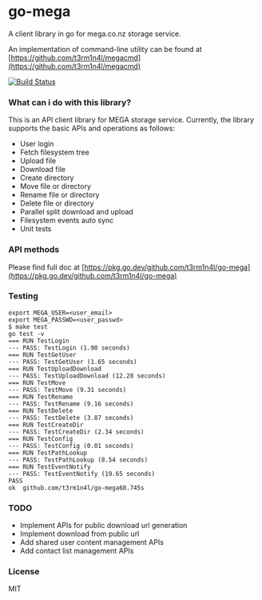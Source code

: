 go-mega
=======

A client library in go for mega.co.nz storage service.

An implementation of command-line utility can be found at [https://github.com/t3rm1n4l/megacmd](https://github.com/t3rm1n4l/megacmd)

[![Build Status](https://secure.travis-ci.org/t3rm1n4l/go-mega.png?branch=master)](http://travis-ci.org/t3rm1n4l/go-mega)

### What can i do with this library?
This is an API client library for MEGA storage service. Currently, the library supports the basic APIs and operations as follows:
  - User login
  - Fetch filesystem tree
  - Upload file
  - Download file
  - Create directory
  - Move file or directory
  - Rename file or directory
  - Delete file or directory
  - Parallel split download and upload
  - Filesystem events auto sync
  - Unit tests

### API methods

Please find full doc at [https://pkg.go.dev/github.com/t3rm1n4l/go-mega](https://pkg.go.dev/github.com/t3rm1n4l/go-mega)

### Testing

    export MEGA_USER=<user_email>
    export MEGA_PASSWD=<user_passwd>
    $ make test
    go test -v
    === RUN TestLogin
    --- PASS: TestLogin (1.90 seconds)
    === RUN TestGetUser
    --- PASS: TestGetUser (1.65 seconds)
    === RUN TestUploadDownload
    --- PASS: TestUploadDownload (12.28 seconds)
    === RUN TestMove
    --- PASS: TestMove (9.31 seconds)
    === RUN TestRename
    --- PASS: TestRename (9.16 seconds)
    === RUN TestDelete
    --- PASS: TestDelete (3.87 seconds)
    === RUN TestCreateDir
    --- PASS: TestCreateDir (2.34 seconds)
    === RUN TestConfig
    --- PASS: TestConfig (0.01 seconds)
    === RUN TestPathLookup
    --- PASS: TestPathLookup (8.54 seconds)
    === RUN TestEventNotify
    --- PASS: TestEventNotify (19.65 seconds)
    PASS
    ok  github.com/t3rm1n4l/go-mega68.745s

### TODO
  - Implement APIs for public download url generation
  - Implement download from public url
  - Add shared user content management APIs
  - Add contact list management APIs

### License

MIT
